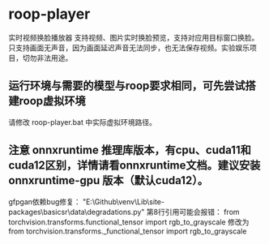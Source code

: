 # roop-player
实时视频换脸播放器
支持视频、图片实时换脸预览，支持对应用目标窗口换脸。只支持画面无声音，因为画面延迟声音无法同步，也无法保存视频。实验娱乐项目，切勿非法用途。

## 运行环境与需要的模型与roop要求相同，可先尝试搭建roop虚拟环境
请修改 roop-player.bat 中实际虚拟环境路径。
## 注意 onnxruntime 推理库版本，有cpu、cuda11和cuda12区别，详情请看onnxruntime文档。建议安装 onnxruntime-gpu 版本（默认cuda12）。
gfpgan依赖bug修复：
"E:\Github\venv\Lib\site-packages\basicsr\data\degradations.py" 第8行引用可能会报错： from torchvision.transforms.functional_tensor import rgb_to_grayscale
修改为 from torchvision.transforms._functional_tensor import rgb_to_grayscale
